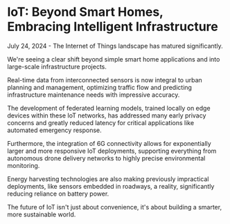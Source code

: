 # IoT: Beyond Smart Homes, Embracing Intelligent Infrastructure

July 24, 2024 - The Internet of Things landscape has matured significantly.

We're seeing a clear shift beyond simple smart home applications and into large-scale infrastructure projects.

Real-time data from interconnected sensors is now integral to urban planning and management, optimizing traffic flow and predicting infrastructure maintenance needs with impressive accuracy.

The development of federated learning models, trained locally on edge devices within these IoT networks, has addressed many early privacy concerns and greatly reduced latency for critical applications like automated emergency response.

Furthermore, the integration of 6G connectivity allows for exponentially larger and more responsive IoT deployments, supporting everything from autonomous drone delivery networks to highly precise environmental monitoring.

Energy harvesting technologies are also making previously impractical deployments, like sensors embedded in roadways, a reality, significantly reducing reliance on battery power.

The future of IoT isn't just about convenience, it's about building a smarter, more sustainable world.
